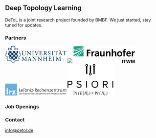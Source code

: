 ## Deep Topology Learning 

DeToL is a joint research project founded by BMBF. We just started, stay tuned for updates.

### Partners
<img src="2000px-Uni-mannheim.svg.png" width=200>
<img src="2000px-Albert-Ludwigs-Universität_Freiburg_2009_logo.svg.png" width=100>
<img src="Fraunhofer_ITWM.jpg" width=200>
<img src="lrz_wortbild_d_blau-230.png" width=200>
<img src="psiori-logo-white-pix.png" width=150>

### Job Openings


### Contact
info@detol.de
